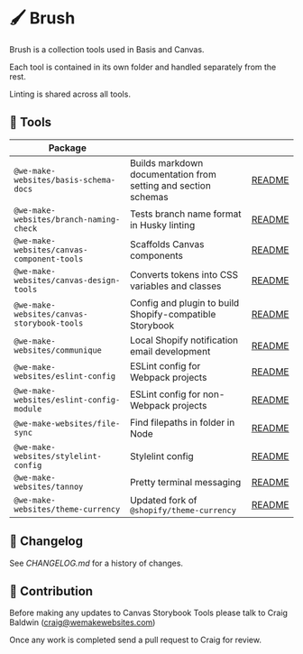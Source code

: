 # 🖌️ Brush

Brush is a collection tools used in Basis and Canvas.

Each tool is contained in its own folder and handled separately from the rest.

Linting is shared across all tools.

## 🔧 Tools

| Package | | |
|---|---|---|
| `@we-make-websites/basis-schema-docs` | Builds markdown documentation from setting and section schemas | [README](basis-schema-docs/README.md) |
| `@we-make-websites/branch-naming-check` | Tests branch name format in Husky linting | [README](branch-naming-check/README.md) |
| `@we-make-websites/canvas-component-tools` | Scaffolds Canvas components | [README](canvas-component-tools/README.md) |
| `@we-make-websites/canvas-design-tools` | Converts tokens into CSS variables and classes | [README](canvas-design-tools/README.md) |
| `@we-make-websites/canvas-storybook-tools` | Config and plugin to build Shopify-compatible Storybook | [README](canvas-storybook-tools/README.md) |
| `@we-make-websites/communique` | Local Shopify notification email development | [README](communique/README.md) |
| `@we-make-websites/eslint-config` | ESLint config for Webpack projects | [README](eslint-config/README.md) |
| `@we-make-websites/eslint-config-module` | ESLint config for non-Webpack projects | [README](eslint-config-module/README.md) |
| `@we-make-websites/file-sync` | Find filepaths in folder in Node | [README](file-sync/README.md) |
| `@we-make-websites/stylelint-config` | Stylelint config | [README](stylelint-config/README.md) |
| `@we-make-websites/tannoy` | Pretty terminal messaging | [README](tannoy/README.md) |
| `@we-make-websites/theme-currency` | Updated fork of `@shopify/theme-currency` | [README](theme-currency/README.md) |

## 📅 Changelog

See *CHANGELOG.md* for a history of changes.

## 🤝 Contribution

Before making any updates to Canvas Storybook Tools please talk to Craig Baldwin (craig@wemakewebsites.com)

Once any work is completed send a pull request to Craig for review.
